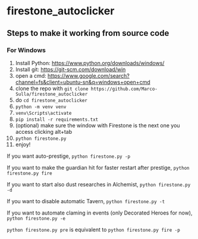 # firestone_autoclicker

## Steps to make it working from source code

### For Windows

1. Install Python: https://www.python.org/downloads/windows/
2. Install git: https://git-scm.com/download/win
3. open a cmd: https://www.google.com/search?channel=fs&client=ubuntu-sn&q=windows+open+cmd
4. clone the repo with `git clone https://github.com/Marco-Sulla/firestone_autoclicker`
5. do `cd firestone_autoclicker`
6. `python -m venv venv`
7. `venv\Scripts\activate`
8. `pip install -r requirements.txt`
9. (optional) make sure the window with Firestone is the next one you access clicking alt+tab
10. `python firestone.py`
11. enjoy!

If you want auto-prestige, `python firestone.py -p`

If you want to make the guardian hit for faster restart after prestige, `python firestone.py fire`

If you want to start also dust researches in Alchemist, `python firestone.py -d`

If you want to disable automatic Tavern, `python firestone.py -t`

If you want to automate claming in events (only Decorated Heroes for now), `python firestone.py -e`

`python firestone.py pre` is equivalent to `python firestone.py fire -p`
